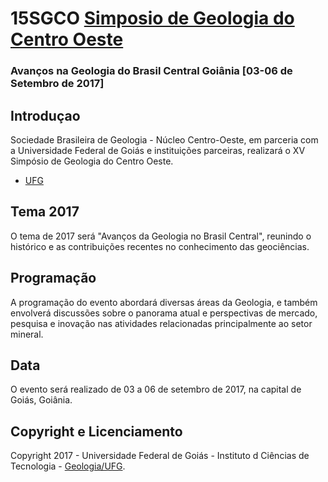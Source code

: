 # 15SGCO [Simposio de Geologia do Centro Oeste](http://www15sgco.com.br) 
### Avanços na Geologia do Brasil Central Goiânia [03-06 de Setembro de 2017]

## Introduçao
Sociedade Brasileira de Geologia - Núcleo Centro-Oeste, em parceria com a Universidade Federal de  Goiás e instituições parceiras, realizará o XV Simpósio de Geologia do Centro Oeste.
* [UFG](https://www.ufg.br/)

## Tema 2017
O tema de 2017 será "Avanços da Geologia no Brasil Central", reunindo o histórico e as contribuições recentes no conhecimento das geociências.

## Programação
A programação do evento abordará diversas áreas da Geologia, e também envolverá discussões sobre o panorama atual e perspectivas de mercado, pesquisa e inovação nas atividades relacionadas principalmente ao setor mineral.

## Data
O evento será realizado de 03 a 06 de setembro de 2017, na capital de Goiás, Goiânia.

## Copyright e Licenciamento
Copyright 2017 - Universidade Federal de Goiás - Instituto d Ciências de Tecnologia - [Geologia/UFG](https://geologia.fct.ufg.br/).
